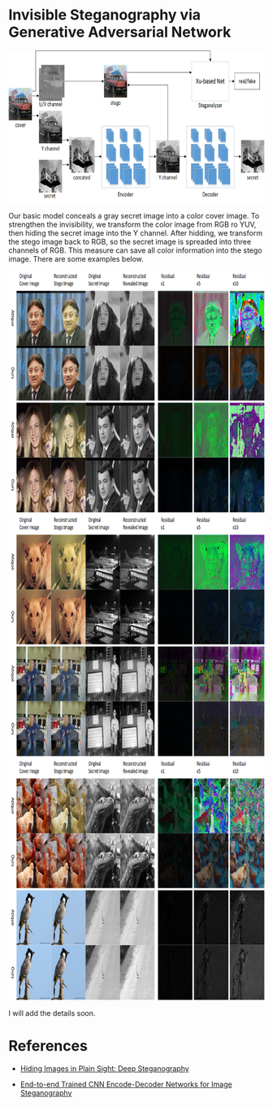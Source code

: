 # Invisible Steganography via Generative Adversarial Network

<img src="figs/overall-architecture.png" width="800" height="300" />

Our basic model conceals a gray secret image into a color cover image. To strengthen the invisibility, we transform the color image from RGB ro YUV, then hiding the secret image into the Y channel. After hidding, we transform the stego image back to RGB, so the secret image is spreaded into three channels of RGB. This measure can save all color information into the stego image. There are some examples below. 

<img src="figs/lfw.png" width="800" height="477" />

<img src="figs/pascal.png" width="800" height="477" />

<img src="figs/imagenet.png" width="800" height="477" />

I will add the details soon.

# References

 - [Hiding Images in Plain Sight: Deep Steganography](https://papers.nips.cc/paper/6802-hiding-images-in-plain-sight-deep-steganography)

 - [End-to-end Trained CNN Encode-Decoder Networks for Image Steganography](https://arxiv.org/abs/1711.07201)